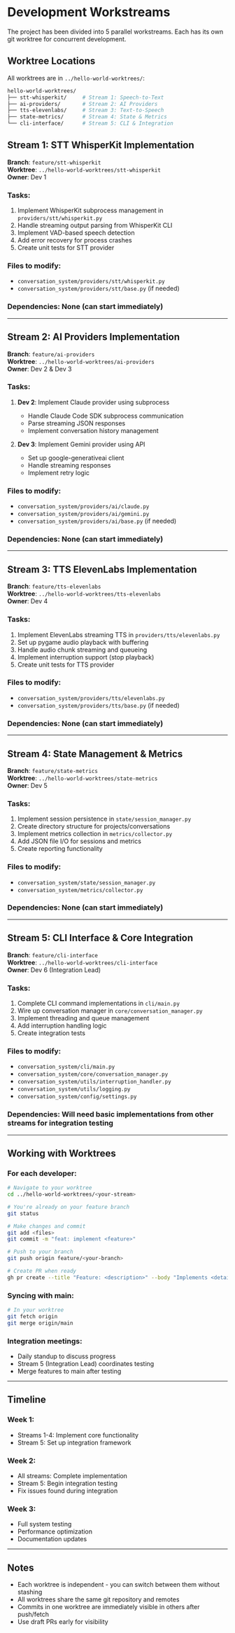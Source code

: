 # Development Workstreams

The project has been divided into 5 parallel workstreams. Each has its own git worktree for concurrent development.

## Worktree Locations

All worktrees are in `../hello-world-worktrees/`:

```bash
hello-world-worktrees/
├── stt-whisperkit/     # Stream 1: Speech-to-Text
├── ai-providers/       # Stream 2: AI Providers
├── tts-elevenlabs/     # Stream 3: Text-to-Speech
├── state-metrics/      # Stream 4: State & Metrics
└── cli-interface/      # Stream 5: CLI & Integration
```

## Stream 1: STT WhisperKit Implementation
**Branch**: `feature/stt-whisperkit`  
**Worktree**: `../hello-world-worktrees/stt-whisperkit`  
**Owner**: Dev 1

### Tasks:
1. Implement WhisperKit subprocess management in `providers/stt/whisperkit.py`
2. Handle streaming output parsing from WhisperKit CLI
3. Implement VAD-based speech detection
4. Add error recovery for process crashes
5. Create unit tests for STT provider

### Files to modify:
- `conversation_system/providers/stt/whisperkit.py`
- `conversation_system/providers/stt/base.py` (if needed)

### Dependencies: None (can start immediately)

---

## Stream 2: AI Providers Implementation
**Branch**: `feature/ai-providers`  
**Worktree**: `../hello-world-worktrees/ai-providers`  
**Owner**: Dev 2 & Dev 3

### Tasks:
1. **Dev 2**: Implement Claude provider using subprocess
   - Handle Claude Code SDK subprocess communication
   - Parse streaming JSON responses
   - Implement conversation history management
   
2. **Dev 3**: Implement Gemini provider using API
   - Set up google-generativeai client
   - Handle streaming responses
   - Implement retry logic

### Files to modify:
- `conversation_system/providers/ai/claude.py`
- `conversation_system/providers/ai/gemini.py`
- `conversation_system/providers/ai/base.py` (if needed)

### Dependencies: None (can start immediately)

---

## Stream 3: TTS ElevenLabs Implementation
**Branch**: `feature/tts-elevenlabs`  
**Worktree**: `../hello-world-worktrees/tts-elevenlabs`  
**Owner**: Dev 4

### Tasks:
1. Implement ElevenLabs streaming TTS in `providers/tts/elevenlabs.py`
2. Set up pygame audio playback with buffering
3. Handle audio chunk streaming and queueing
4. Implement interruption support (stop playback)
5. Create unit tests for TTS provider

### Files to modify:
- `conversation_system/providers/tts/elevenlabs.py`
- `conversation_system/providers/tts/base.py` (if needed)

### Dependencies: None (can start immediately)

---

## Stream 4: State Management & Metrics
**Branch**: `feature/state-metrics`  
**Worktree**: `../hello-world-worktrees/state-metrics`  
**Owner**: Dev 5

### Tasks:
1. Implement session persistence in `state/session_manager.py`
2. Create directory structure for projects/conversations
3. Implement metrics collection in `metrics/collector.py`
4. Add JSON file I/O for sessions and metrics
5. Create reporting functionality

### Files to modify:
- `conversation_system/state/session_manager.py`
- `conversation_system/metrics/collector.py`

### Dependencies: None (can start immediately)

---

## Stream 5: CLI Interface & Core Integration
**Branch**: `feature/cli-interface`  
**Worktree**: `../hello-world-worktrees/cli-interface`  
**Owner**: Dev 6 (Integration Lead)

### Tasks:
1. Complete CLI command implementations in `cli/main.py`
2. Wire up conversation manager in `core/conversation_manager.py`
3. Implement threading and queue management
4. Add interruption handling logic
5. Create integration tests

### Files to modify:
- `conversation_system/cli/main.py`
- `conversation_system/core/conversation_manager.py`
- `conversation_system/utils/interruption_handler.py`
- `conversation_system/utils/logging.py`
- `conversation_system/config/settings.py`

### Dependencies: Will need basic implementations from other streams for integration testing

---

## Working with Worktrees

### For each developer:

```bash
# Navigate to your worktree
cd ../hello-world-worktrees/<your-stream>

# You're already on your feature branch
git status

# Make changes and commit
git add <files>
git commit -m "feat: implement <feature>"

# Push to your branch
git push origin feature/<your-branch>

# Create PR when ready
gh pr create --title "Feature: <description>" --body "Implements <details>"
```

### Syncing with main:

```bash
# In your worktree
git fetch origin
git merge origin/main
```

### Integration meetings:
- Daily standup to discuss progress
- Stream 5 (Integration Lead) coordinates testing
- Merge features to main after testing

---

## Timeline

### Week 1:
- Streams 1-4: Implement core functionality
- Stream 5: Set up integration framework

### Week 2:
- All streams: Complete implementation
- Stream 5: Begin integration testing
- Fix issues found during integration

### Week 3:
- Full system testing
- Performance optimization
- Documentation updates

---

## Notes

- Each worktree is independent - you can switch between them without stashing
- All worktrees share the same git repository and remotes
- Commits in one worktree are immediately visible in others after push/fetch
- Use draft PRs early for visibility